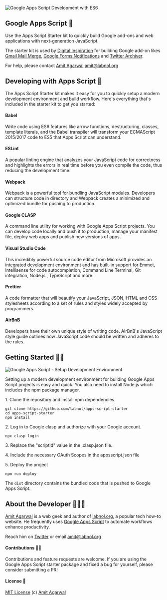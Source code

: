 ![Google Apps Script Development with ES6](https://digitalinspiration.com/images/google-apps-script-development.png)

## Google Apps Script 💯

Use the Apps Script Starter kit to quickly build Google add-ons and web applications with next-generation JavaScript.

The starter kit is used by [Digital Inspiration](https://digitalinspiration.com/) for building Google add-on likes [Gmail Mail Merge](https://chrome.google.com/webstore/detail/mail-merge-with-attachmen/nifmcbjailaccmombpjjpijjbfoicppp), [Google Forms Notifications](https://chrome.google.com/webstore/detail/email-notifications-for-f/acknfdkglemcidajjmehljifccmflhkm) and [Twitter Archiver](https://chrome.google.com/webstore/detail/twitter-archiver/pkanpfekacaojdncfgbjadedbggbbphi?hl=en).

For help, please contact [Amit Agarwal](https://twitter.com/labnol) amit@labnol.org

## Developing with Apps Script 🚀

The Apps Script Starter kit makes it easy for you to quickly setup a modern development environment and build workflow. Here's everything that's included in the starter kit to get you started:

#### Babel

Write code using ES6 features like arrow functions, destructuring, classes, template literals, and the Babel transpiler will transform your ECMAScript 2015/2017 code to ES5 that Apps Script can understand.

#### ESLint

A popular linting engine that analyzes your JavaScript code for correctness and highlights the errors in real time before you even compile the code, thus reducing the development time.

#### Webpack

Webpack is a powerful tool for bundling JavaScript modules. Developers can structure code in directory and Webpack creates a minimized and optimized bundle for pushing to production.

#### Google CLASP

A command line utility for working with Google Apps Script projects. You can develop code locally and push it to production, manage your manifest file, deploy web apps and publish new versions of apps.

#### Visual Studio Code

This incredibly powerful source code editor from Microsoft provides an integrated development environment and has built-in support for Emmet, Intellisense for code autocompletion, Command Line Terminal, Git integration, Node.js , TypeScript and more.

#### Prettier

A code formatter that will beautify your JavaScript, JSON, HTML and CSS stylesheets according to a set of rules and styles widely accepted by programmers.

#### AirBnB

Developers have their own unique style of writing code. AirBnB's JavaScript style guide outlines how JavaScript code should be written and adheres to the rules.

## Getting Started 🏃🏼

![Google Apps Script - Setup Development Environment](https://www.labnol.org/media/npm-install.gif)

Setting up a modern development environment for building Google Apps Script projects is easy and quick. You also need to install Node.js which includes the npm package manager.

1\. Clone the repository and install npm dependencies
```
git clone https://github.com/labnol/apps-script-starter
cd apps-script-starter 
npm install
```        

2\. Log in to Google clasp and authorize with your Google account.
```
npx clasp login
```

3\. Replace the "scriptId" value in the .clasp.json file.

4\. Include the necessary OAuth Scopes in the appsscript.json file

5\. Deploy the project
```
npm run deploy
```
          
The `dist` directory contains the bundled code that is pushed to Google Apps Script.

## About the Developer 👨🏼‍💻

[Amit Agarwal](https://digitalinspiration.com/google-developer) is a web geek and author of [labnol.org](https://www.labnol.org/), a popular tech how-to website. He frequently uses [Google Apps Script](https://ctrlq.org/) to automate workflows enhance productivity. 

Reach him on [Twitter](https://twitter.com/labnol) or email amit@labnol.org

#### Contributions 🙏🏼

Contributions and feature requests are welcome. If you are using the Google Apps Script starter package and fixed a bug for yourself, please consider submitting a PR!

#### License 📄

[MIT License](https://github.com/labnol/apps-script-starter/blob/master/LICENSE) (c) [Amit Agarwal](https://digitalinspiration.com/google-developer)
